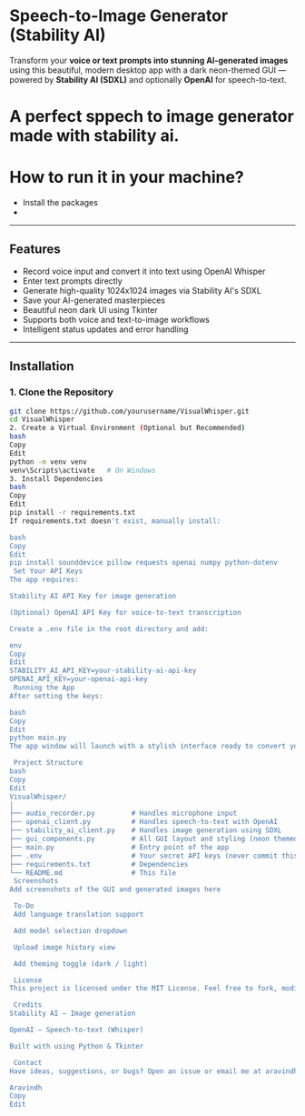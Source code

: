 #  Speech-to-Image Generator (Stability AI)

Transform your **voice or text prompts into stunning AI-generated images** using this beautiful, modern desktop app with a dark neon-themed GUI — powered by **Stability AI (SDXL)** and optionally **OpenAI** for speech-to-text.
# A perfect sppech to image generator made with stability ai. 
# How to run it in your machine?
* Install the packages
* 

---

##  Features

-  Record voice input and convert it into text using OpenAI Whisper
-  Enter text prompts directly
-  Generate high-quality 1024x1024 images via Stability AI's SDXL
-  Save your AI-generated masterpieces
-  Beautiful neon dark UI using Tkinter
-  Supports both voice and text-to-image workflows
-  Intelligent status updates and error handling

---

##  Installation

### 1. Clone the Repository

```bash
git clone https://github.com/yourusername/VisualWhisper.git
cd VisualWhisper
2. Create a Virtual Environment (Optional but Recommended)
bash
Copy
Edit
python -m venv venv
venv\Scripts\activate   # On Windows
3. Install Dependencies
bash
Copy
Edit
pip install -r requirements.txt
If requirements.txt doesn't exist, manually install:

bash
Copy
Edit
pip install sounddevice pillow requests openai numpy python-dotenv
 Set Your API Keys
The app requires:

Stability AI API Key for image generation

(Optional) OpenAI API Key for voice-to-text transcription

Create a .env file in the root directory and add:

env
Copy
Edit
STABILITY_AI_API_KEY=your-stability-ai-api-key
OPENAI_API_KEY=your-openai-api-key
 Running the App
After setting the keys:

bash
Copy
Edit
python main.py
The app window will launch with a stylish interface ready to convert your ideas into images!

 Project Structure
bash
Copy
Edit
VisualWhisper/
│
├── audio_recorder.py         # Handles microphone input
├── openai_client.py          # Handles speech-to-text with OpenAI
├── stability_ai_client.py    # Handles image generation using SDXL
├── gui_components.py         # All GUI layout and styling (neon themed)
├── main.py                   # Entry point of the app
├── .env                      # Your secret API keys (never commit this!)
├── requirements.txt          # Dependencies
└── README.md                 # This file
 Screenshots
Add screenshots of the GUI and generated images here

 To-Do
 Add language translation support

 Add model selection dropdown

 Upload image history view

 Add theming toggle (dark / light)

 License
This project is licensed under the MIT License. Feel free to fork, modify, and share!

 Credits
Stability AI — Image generation

OpenAI — Speech-to-text (Whisper)

Built with using Python & Tkinter

 Contact
Have ideas, suggestions, or bugs? Open an issue or email me at aravindhshankar.r@gmail.com

Aravindh
Copy
Edit
